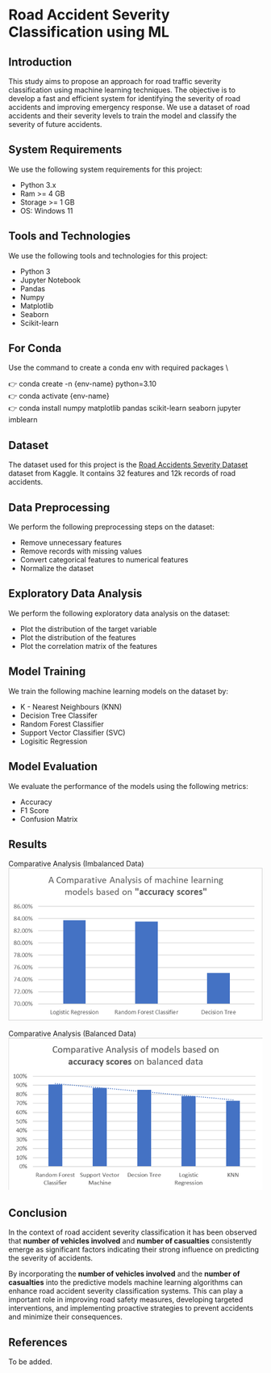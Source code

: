 # Road Accident Severity Classification using ML

## Introduction

This study aims to propose an approach for road traffic severity classification using
machine learning techniques. The objective is to develop a fast and efficient system for
identifying the severity of road accidents and improving emergency response. We use a dataset of road accidents and their severity levels to train the model and classify the severity of future accidents.

## System Requirements

We use the following system requirements for this project:

- Python 3.x
- Ram >= 4 GB
- Storage >= 1 GB
- OS: Windows 11

## Tools and Technologies

We use the following tools and technologies for this project:

- Python 3
- Jupyter Notebook
- Pandas
- Numpy
- Matplotlib
- Seaborn
- Scikit-learn

## For Conda

Use the command to create a conda env with required packages \

👉 conda create -n {env-name} python=3.10 \
👉 conda activate {env-name} \
👉 conda install numpy matplotlib pandas scikit-learn seaborn jupyter imblearn

## Dataset

The dataset used for this project is the [Road Accidents Severity Dataset](https://www.kaggle.com/datasets/kanuriviveknag/road-accidents-severity-dataset) dataset from Kaggle. It contains 32 features and 12k records of road accidents.

## Data Preprocessing

We perform the following preprocessing steps on the dataset:

- Remove unnecessary features
- Remove records with missing values
- Convert categorical features to numerical features
- Normalize the dataset

## Exploratory Data Analysis

We perform the following exploratory data analysis on the dataset:

- Plot the distribution of the target variable
- Plot the distribution of the features
- Plot the correlation matrix of the features

## Model Training

We train the following machine learning models on the dataset by:

- K - Nearest Neighbours (KNN)
- Decision Tree Classifer
- Random Forest Classifier
- Support Vector Classifier (SVC)
- Logisitic Regression

## Model Evaluation

We evaluate the performance of the models using the following metrics:

- Accuracy
- F1 Score
- Confusion Matrix

## Results

Comparative Analysis (Imbalanced Data) \
![no-alt-text](results/comparative%20analysis.png)

Comparative Analysis (Balanced Data)
![no-alt-text](results/comparative-analysis-balanced-data.png)

## Conclusion

In the context of road accident severity classification it has been observed that __number of vehicles involved__ and __number of casualties__ consistently emerge as significant factors indicating their strong influence on predicting the severity of accidents.

By incorporating the __number of vehicles involved__ and the __number of casualties__ into the predictive models machine learning algorithms can enhance road accident severity classification systems. This can play a important role in improving road safety measures, developing targeted interventions, and implementing proactive strategies to prevent accidents and minimize
their consequences.

## References

To be added.
